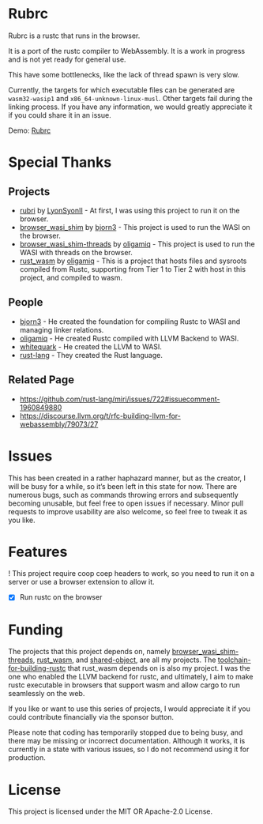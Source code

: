 # Rubrc
Rubrc is a rustc that runs in the browser.

It is a port of the rustc compiler to WebAssembly. It is a work in progress and is not yet ready for general use.

This have some bottlenecks, like the lack of thread spawn is very slow.

Currently, the targets for which executable files can be generated are `wasm32-wasip1` and `x86_64-unknown-linux-musl`. Other targets fail during the linking process. If you have any information, we would greatly appreciate it if you could share it in an issue.

Demo: [Rubrc](https://oligamiq.github.io/rubrc/)

# Special Thanks
## Projects
- [rubri](https://github.com/LyonSyonII/rubri) by [LyonSyonII](https://github.com/LyonSyonII) - At first, I was using this project to run it on the browser.
- [browser_wasi_shim](https://github.com/bjorn3/browser_wasi_shim) by [bjorn3](https://github.com/bjorn3) - This project is used to run the WASI on the browser.
- [browser_wasi_shim-threads](https://github.com/bjorn3/browser_wasi_shim/tree/main/threads#README) by [oligamiq](https://github.com/oligamiq) - This project is used to run the WASI with threads on the browser.
- [rust_wasm](https://github.com/oligamiq/rust_wasm) by [oligamiq](https://github.com/oligamiq) - This is a project that hosts files and sysroots compiled from Rustc, supporting from Tier 1 to Tier 2 with host in this project, and compiled to wasm.

## People
- [bjorn3](https://github.com/bjorn3) - He created the foundation for compiling Rustc to WASI and managing linker relations.
- [oligamiq](https://github.com/oligamiq) - He created Rustc compiled with LLVM Backend to WASI.
- [whitequark](https://github.com/whitequark) - He created the LLVM to WASI.
- [rust-lang](https://github.com/rust-lang) - They created the Rust language.

## Related Page
- https://github.com/rust-lang/miri/issues/722#issuecomment-1960849880
- https://discourse.llvm.org/t/rfc-building-llvm-for-webassembly/79073/27

# Issues
This has been created in a rather haphazard manner, but as the creator, I will be busy for a while, so it’s been left in this state for now. There are numerous bugs, such as commands throwing errors and subsequently becoming unusable, but feel free to open issues if necessary. Minor pull requests to improve usability are also welcome, so feel free to tweak it as you like.

# Features
! This project require coop coep headers to work, so you need to run it on a server or use a browser extension to allow it.
- [x] Run rustc on the browser

# Funding
The projects that this project depends on, namely [browser_wasi_shim-threads](https://www.npmjs.com/package/@oligami/browser_wasi_shim-threads), [rust_wasm](https://github.com/oligamiq/rust_wasm), and [shared-object](https://www.npmjs.com/package/@oligami/shared-object), are all my projects. The [toolchain-for-building-rustc](https://github.com/oligamiq/toolchain-for-building-rustc) that rust_wasm depends on is also my project. I was the one who enabled the LLVM backend for rustc, and ultimately, I aim to make rustc executable in browsers that support wasm and allow cargo to run seamlessly on the web.

If you like or want to use this series of projects, I would appreciate it if you could contribute financially via the sponsor button.

Please note that coding has temporarily stopped due to being busy, and there may be missing or incorrect documentation. Although it works, it is currently in a state with various issues, so I do not recommend using it for production.

# License
This project is licensed under the MIT OR Apache-2.0 License.
